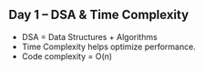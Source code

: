 ## Day 1 – DSA & Time Complexity
- DSA = Data Structures + Algorithms
- Time Complexity helps optimize performance.
- Code complexity = O(n)
